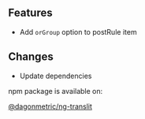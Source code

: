 ## Features

* Add `orGroup` option to postRule item

## Changes

* Update dependencies

npm package is available on:

[@dagonmetric/ng-translit](https://www.npmjs.com/package/@dagonmetric/ng-translit)
